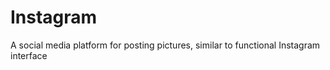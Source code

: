 # Instagram
A social media platform for posting pictures, similar to functional Instagram interface
